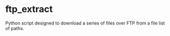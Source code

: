 # ftp_extract
Python script designed to download a series of files over FTP from a file list of paths.

